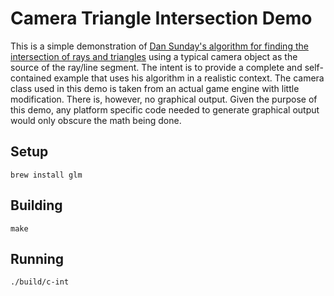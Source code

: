 # Camera Triangle Intersection Demo

This is a simple demonstration of [Dan Sunday's algorithm for finding the intersection of rays and triangles](http://geomalgorithms.com/a06-_intersect-2.html) using a typical camera object as the source of the ray/line segment. The intent is to provide a complete and self-contained example that uses his algorithm in a realistic context. The camera class used in this demo is taken from an actual game engine with little modification. There is, however, no graphical output. Given the purpose of this demo, any platform specific code needed to generate graphical output would only obscure the math being done.

## Setup

    brew install glm

## Building

    make

## Running

    ./build/c-int
